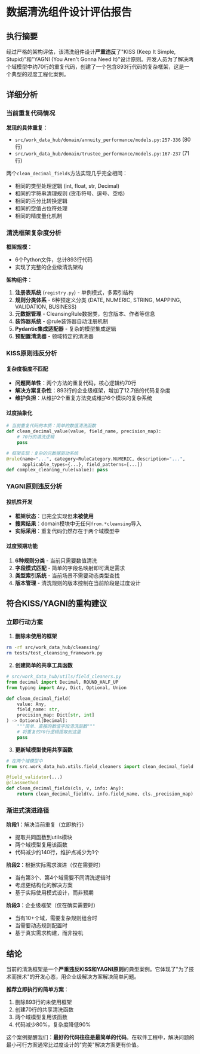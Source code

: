 # 数据清洗组件设计评估报告

## 执行摘要

经过严格的架构评估，该清洗组件设计**严重违反**了"KISS (Keep It Simple, Stupid)"和"YAGNI (You Aren't Gonna Need It)"设计原则。开发人员为了解决两个域模型中约70行的重复代码，创建了一个包含893行代码的复杂框架，这是一个典型的过度工程化案例。

## 详细分析

### 当前重复代码情况

**发现的具体重复**：
- `src/work_data_hub/domain/annuity_performance/models.py:257-336` (80行)
- `src/work_data_hub/domain/trustee_performance/models.py:167-237` (71行)

两个`clean_decimal_fields`方法实现几乎完全相同：
- 相同的类型处理逻辑 (int, float, str, Decimal)
- 相同的字符串清理规则 (货币符号、逗号、空格)
- 相同的百分比转换逻辑
- 相同的空值占位符处理
- 相同的精度量化机制

### 清洗框架复杂度分析

**框架规模**：
- 6个Python文件，总计893行代码
- 实现了完整的企业级清洗架构

**架构组件**：
1. **注册表系统** (`registry.py`) - 单例模式，多索引结构
2. **规则分类体系** - 6种预定义分类 (DATE, NUMERIC, STRING, MAPPING, VALIDATION, BUSINESS)
3. **元数据管理** - CleansingRule数据类，包含版本、作者等信息
4. **装饰器系统** - @rule装饰器自动注册机制
5. **Pydantic集成适配器** - 复杂的模型集成逻辑
6. **预配置清洗器** - 领域特定的清洗器

### KISS原则违反分析

#### 复杂度极度不匹配
- **问题简单性**：两个方法的重复代码，核心逻辑约70行
- **解决方案复杂性**：893行的企业级框架，增加了12.7倍的代码复杂度
- **维护负担**：从维护2个重复方法变成维护6个模块的复杂系统

#### 过度抽象化
```python
# 当前重复代码的本质：简单的数值清洗函数
def clean_decimal_value(value, field_name, precision_map):
    # 70行的清洗逻辑
    pass

# 框架实现：复杂的元数据驱动系统
@rule(name="...", category=RuleCategory.NUMERIC, description="...", 
      applicable_types={...}, field_patterns=[...])
def complex_cleaning_rule(value): pass
```

### YAGNI原则违反分析

#### 投机性开发
- **框架状态**：已完全实现但**未被使用**
- **搜索结果**：domain模块中无任何`from.*cleansing`导入
- **实际采用**：重复代码仍然存在于两个域模型中

#### 过度预期功能
1. **6种规则分类** - 当前只需要数值清洗
2. **字段模式匹配** - 简单的字段名映射即可满足需求
3. **类型索引系统** - 当前场景不需要动态类型查找
4. **版本管理** - 清洗规则的版本控制在当前阶段是过度设计

## 符合KISS/YAGNI的重构建议

### 立即行动方案

1. **删除未使用的框架**
```bash
rm -rf src/work_data_hub/cleansing/
rm tests/test_cleansing_framework.py
```

2. **创建简单的共享工具函数**
```python
# src/work_data_hub/utils/field_cleaners.py
from decimal import Decimal, ROUND_HALF_UP
from typing import Any, Dict, Optional, Union

def clean_decimal_field(
    value: Any, 
    field_name: str, 
    precision_map: Dict[str, int]
) -> Optional[Decimal]:
    """简单、直接的数值字段清洗函数"""
    # 将重复的70行逻辑提取到这里
    pass
```

3. **更新域模型使用共享函数**
```python
# 在两个域模型中
from src.work_data_hub.utils.field_cleaners import clean_decimal_field

@field_validator(...)
@classmethod
def clean_decimal_fields(cls, v, info: Any):
    return clean_decimal_field(v, info.field_name, cls._precision_map)
```

### 渐进式演进路径

**阶段1**：解决当前重复（立即执行）
- 提取共同函数到utils模块
- 两个域模型复用该函数
- 代码减少约140行，维护点减少为1个

**阶段2**：根据实际需求演进（仅在需要时）
- 当有第3个、第4个域需要不同清洗逻辑时
- 考虑更结构化的解决方案
- 基于实际使用模式设计，而非预期

**阶段3**：企业级框架（仅在确实需要时）
- 当有10+个域，需要复杂规则组合时
- 当需要动态规则配置时
- 基于真实需求构建，而非投机

## 结论

当前的清洗框架是一个**严重违反KISS和YAGNI原则**的典型案例。它体现了"为了技术而技术"的开发心态，用企业级解决方案解决简单问题。

**推荐立即执行的简单方案**：
1. 删除893行的未使用框架
2. 创建70行的共享清洗函数
3. 两个域模型复用该函数
4. 代码减少80%，复杂度降低90%

这个案例提醒我们：**最好的代码往往是最简单的代码**。在软件工程中，解决问题的最小可行方案通常比过度设计的"完美"解决方案更有价值。